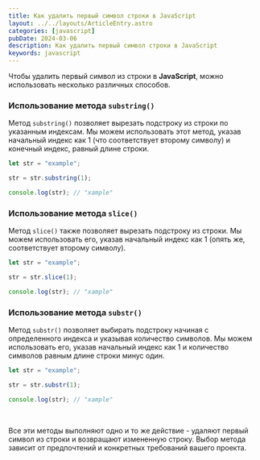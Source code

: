 ```yaml
---
title: Как удалить первый символ строки в JavaScript
layout: ../../layouts/ArticleEntry.astro
categories: [javascript]
pubDate: 2024-03-06
description: Как удалить первый символ строки в JavaScript
keywords: javascript
---
```


Чтобы удалить первый символ из строки в **JavaScript**, можно использовать несколько различных способов. 

### Использование метода `substring()`

Метод `substring()` позволяет вырезать подстроку из строки по указанным индексам. Мы можем использовать этот метод, указав начальный индекс как 1 (что соответствует второму символу) и конечный индекс, равный длине строки.

```javascript
let str = "example";

str = str.substring(1);

console.log(str); // "xample"
```

### Использование метода `slice()`

Метод `slice()` также позволяет вырезать подстроку из строки. Мы можем использовать его, указав начальный индекс как 1 (опять же, соответствует второму символу).

```javascript
let str = "example";

str = str.slice(1);

console.log(str); // "xample"
```

### Использование метода `substr()`

Метод `substr()` позволяет выбирать подстроку начиная с определенного индекса и указывая количество символов. Мы можем использовать его, указав начальный индекс как 1 и количество символов равным длине строки минус один.

```javascript
let str = "example";

str = str.substr(1);

console.log(str); // "xample"
```

<br>

Все эти методы выполняют одно и то же действие - удаляют первый символ из строки и возвращают измененную строку. Выбор метода зависит от предпочтений и конкретных требований вашего проекта.